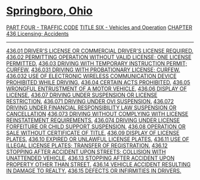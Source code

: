 [Springboro, Ohio](indexee20.html)
==================================

[PART FOUR - TRAFFIC CODE](1b19a412.html) [TITLE SIX - Vehicles and
Operation](1ecba412.html) [CHAPTER 436 Licensing;
Accidents](2201a412.html)

* * * * *

[436.01 DRIVER'S LICENSE OR COMMERCIAL DRIVER'S LICENSE
REQUIRED.](2225a412.html) [436.02 PERMITTING OPERATION WITHOUT VALID
LICENSE; ONE LICENSE PERMITTED.](2234a412.html) [436.03 DRIVING WITH
TEMPORARY INSTRUCTION PERMIT; CURFEW.](223ca412.html) [436.031 DRIVING
WITH PROBATIONARY LICENSE; CURFEW.](2255a412.html) [436.032 USE OF
ELECTRONIC WIRELESS COMMUNICATION DEVICE PROHIBITED WHILE
DRIVING.](227ca412.html) [436.04 CERTAIN ACTS
PROHIBITED.](228fa412.html) [436.05 WRONGFUL ENTRUSTMENT OF A MOTOR
VEHICLE.](229aa412.html) [436.06 DISPLAY OF LICENSE.](22bca412.html)
[436.07 DRIVING UNDER SUSPENSION OR LICENSE RESTRICTION.](22c2a412.html)
[436.071 DRIVING UNDER OVI SUSPENSION.](22d6a412.html) [436.072 DRIVING
UNDER FINANCIAL RESPONSIBILITY LAW SUSPENSION OR
CANCELLATION](2305a412.html) [436.073 DRIVING WITHOUT COMPLYING WITH
LICENSE REINSTATEMENT REQUIREMENTS.](2313a412.html) [436.074 DRIVING
UNDER LICENSE FORFEITURE OR CHILD SUPPORT SUSPENSION.](231da412.html)
[436.08 OPERATION OR SALE WITHOUT CERTIFICATE OF TITLE.](2327a412.html)
[436.09 DISPLAY OF LICENSE PLATES.](2336a412.html) [436.10 EXPIRED OR
UNLAWFUL LICENSE PLATES.](233da412.html) [436.11 USE OF ILLEGAL LICENSE
PLATES; TRANSFER OF REGISTRATION.](234ea412.html) [436.12 STOPPING AFTER
ACCIDENT UPON STREETS; COLLISION WITH UNATTENDED
VEHICLE.](235ba412.html) [436.13 STOPPING AFTER ACCIDENT UPON PROPERTY
OTHER THAN STREET.](2362a412.html) [436.14 VEHICLE ACCIDENT RESULTING IN
DAMAGE TO REALTY.](2369a412.html) [436.15 DEFECTS OR INFIRMITIES IN
DRIVERS.](2370a412.html)
